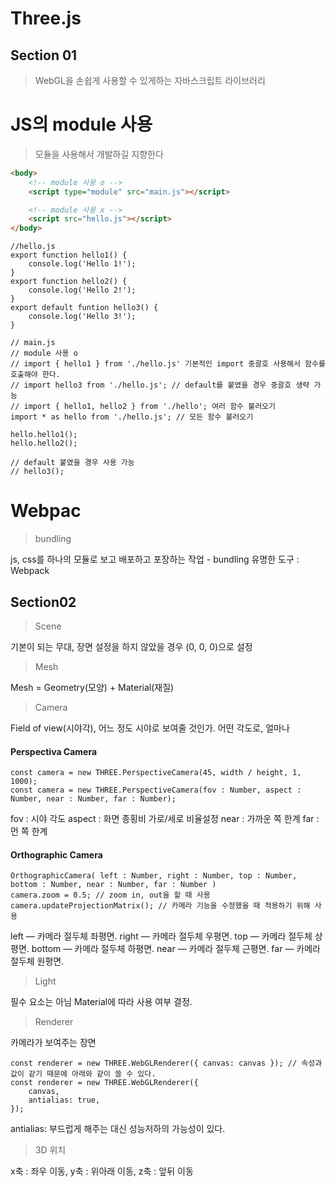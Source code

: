 # Three.js

## Section 01

> WebGL을 손쉽게 사용할 수 있게하는 자바스크립트 라이브러리

# JS의 module 사용

> 모듈을 사용해서 개발하길 지향한다

```html
<body>
    <!-- module 사용 o -->
    <script type="module" src="main.js"></script>

    <!-- module 사용 x -->
    <script src="hello.js"></script>
</body>
```

```JS
//hello.js
export function hello1() {
    console.log('Hello 1!');
}
export function hello2() {
    console.log('Hello 2!');
}
export default funtion hello3() {
    console.log('Hello 3!');
}
```

```JS
// main.js
// module 사용 o
// import { hello1 } from './hello.js' 기본적인 import 중괄호 사용해서 함수를 호출해야 한다.
// import hello3 from './hello.js'; // default를 붙였을 경우 중괄호 생략 가능
// import { hello1, hello2 } from './hello'; 여러 함수 불러오기
import * as hello from './hello.js'; // 모든 함수 불러오기

hello.hello1();
hello.hello2();

// default 붙였을 경우 사용 가능
// hello3();
```

# Webpac

> bundling

js, css를 하나의 모듈로 보고 배포하고 포장하는 작업 - bundling
유명한 도구 : Webpack

## Section02

> Scene

기본이 되는 무대, 장면
설정을 하지 않았을 경우 (0, 0, 0)으로 설정

> Mesh

Mesh = Geometry(모양) + Material(재질)

> Camera

Field of view(시야각), 어느 정도 시야로 보여줄 것인가. 어떤 각도로, 얼마나

#### Perspectiva Camera

```JS
const camera = new THREE.PerspectiveCamera(45, width / height, 1, 1000);
const camera = new THREE.PerspectiveCamera(fov : Number, aspect : Number, near : Number, far : Number);
```

fov : 시야 각도
aspect : 화면 종횡비 가로/세로 비율설정
near : 가까운 쪽 한계
far : 먼 쪽 한계

#### Orthographic Camera

```JS
OrthographicCamera( left : Number, right : Number, top : Number, bottom : Number, near : Number, far : Number )
camera.zoom = 0.5; // zoom in, out을 할 때 사용
camera.updateProjectionMatrix(); // 카메라 기능을 수정했을 때 적용하기 위해 사용
```

left — 카메라 절두체 좌평면.
right — 카메라 절두체 우평면.
top — 카메라 절두체 상평면.
bottom — 카메라 절두체 하평면.
near — 카메라 절두체 근평면.
far — 카메라 절두체 원평면.

> Light

필수 요소는 아님 Material에 따라 사용 여부 결정.

> Renderer

카메라가 보여주는 장면

```JS
const renderer = new THREE.WebGLRenderer({ canvas: canvas }); // 속성과 값이 같기 때문에 아래와 같이 쓸 수 있다.
const renderer = new THREE.WebGLRenderer({
    canvas,
    antialias: true,
});
```

antialias: 부드럽게 해주는 대신 성능저하의 가능성이 있다.

> 3D 위치

x축 : 좌우 이동, y축 : 위아래 이동, z축 : 앞뒤 이동
